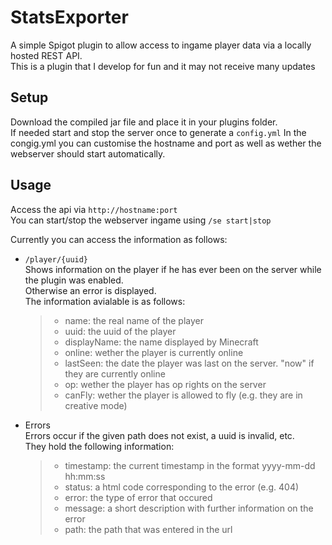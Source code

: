 # StatsExporter
A simple Spigot plugin to allow access to ingame player data via a locally hosted REST API.<br>
This is a plugin that I develop for fun and it may not receive many updates

## Setup
Download the compiled jar file and place it in your plugins folder.<br>
If needed start and stop the server once to generate a `config.yml`
In the congig.yml you can customise the hostname and port as well as wether the webserver should
start automatically.

## Usage
Access the api via `http://hostname:port`<br>
You can start/stop the webserver ingame using `/se start|stop`

Currently you can access the information as follows:
+ `/player/{uuid}` 
<br> Shows information on the player if he has ever been on the server while the plugin was enabled. 
<br> Otherwise an error is displayed.
<br> The information avialable is as follows:
  > + name: the real name of the player
  > + uuid: the uuid of the player
  > + displayName: the name displayed by Minecraft
  > + online: wether the player is currently online
  > + lastSeen: the date the player was last on the server. "now" if they are currently online
  > + op: wether the player has op rights on the server
  > + canFly: wether the player is allowed to fly (e.g. they are in creative mode)
  
 + Errors
 <br> Errors occur if the given path does not exist, a uuid is invalid, etc.
 <br> They hold the following information:
   > + timestamp: the current timestamp in the format yyyy-mm-dd hh:mm:ss
   > + status: a html code corresponding to the error (e.g. 404)
   > + error: the type of error that occured
   > + message: a short description with further information on the error
   > + path: the path that was entered in the url


